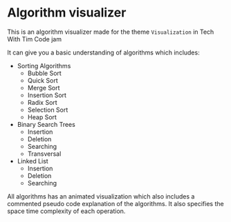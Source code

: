 # Algorithm visualizer
This is an algorithm visualizer made for the theme `Visualization` in Tech With Tim Code jam

It can give you a basic understanding of algorithms
which includes:

* Sorting Algorithms
  * Bubble Sort
  * Quick Sort
  * Merge Sort
  * Insertion Sort
  * Radix Sort
  * Selection Sort
  * Heap Sort
* Binary Search Trees
  * Insertion
  * Deletion
  * Searching
  * Transversal
 * Linked List
   * Insertion
   * Deletion
   * Searching

All algorithms has an animated visualization which also includes a commented pseudo code explanation of the algorithms. It also specifies the space time complexity of each operation.
